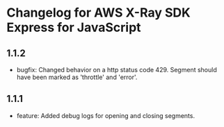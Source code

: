 # Changelog for AWS X-Ray SDK Express for JavaScript
<!--LATEST=1.1.4-->
<!--ENTRYINSERT-->

## 1.1.2
* bugfix: Changed behavior on a http status code 429. Segment should have been marked as 'throttle' and 'error'.

## 1.1.1
* feature: Added debug logs for opening and closing segments.
